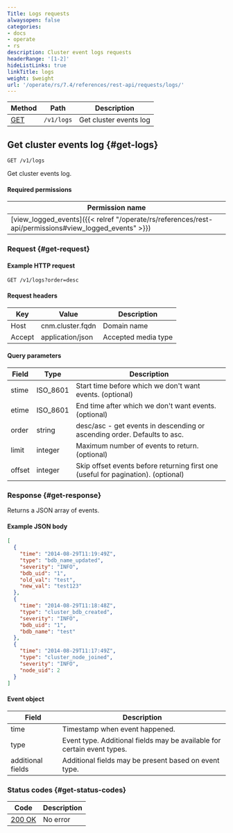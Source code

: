```yaml
---
Title: Logs requests
alwaysopen: false
categories:
- docs
- operate
- rs
description: Cluster event logs requests
headerRange: '[1-2]'
hideListLinks: true
linkTitle: logs
weight: $weight
url: '/operate/rs/7.4/references/rest-api/requests/logs/'
---
```


| Method | Path | Description |
|--------|------|-------------|
| [GET](#get-logs) | `/v1/logs` | Get cluster events log |

## Get cluster events log {#get-logs}

	GET /v1/logs

Get cluster events log.

#### Required permissions

| Permission name |
|-----------------|
| [view_logged_events]({{< relref "/operate/rs/references/rest-api/permissions#view_logged_events" >}}) |

### Request {#get-request} 

#### Example HTTP request

	GET /v1/logs?order=desc 


#### Request headers

| Key | Value | Description |
|-----|-------|-------------|
| Host | cnm.cluster.fqdn | Domain name |
| Accept | application/json | Accepted media type |


#### Query parameters

| Field | Type | Description |
|-------|------|-------------|
| stime | ISO_8601 | Start time before which we don't want events. (optional) |
| etime | ISO_8601 | End time after which we don't want events. (optional) |
| order | string | desc/asc - get events in descending or ascending order. Defaults to asc. |
| limit | integer | Maximum number of events to return. (optional) |
| offset | integer | Skip offset events before returning first one (useful for pagination). (optional) |

### Response {#get-response} 

Returns a JSON array of events.

#### Example JSON body

```json
[
  {
    "time": "2014-08-29T11:19:49Z",
    "type": "bdb_name_updated",
    "severity": "INFO",
    "bdb_uid": "1",
    "old_val": "test",
    "new_val": "test123"
  },
  {
    "time": "2014-08-29T11:18:48Z",
    "type": "cluster_bdb_created",
    "severity": "INFO",
    "bdb_uid": "1",
    "bdb_name": "test"
  },
  {
    "time": "2014-08-29T11:17:49Z",
    "type": "cluster_node_joined",
    "severity": "INFO",
    "node_uid": 2
  }
]
```

#### Event object

| Field | Description |
|-------|-------------|
| time | Timestamp when event happened. |
| type | Event type. Additional fields may be available for certain event types. |
| additional fields | Additional fields may be present based on event type.|

### Status codes {#get-status-codes} 

| Code | Description |
|------|-------------|
| [200 OK](http://www.w3.org/Protocols/rfc2616/rfc2616-sec10.html#sec10.2.1) | No error |
